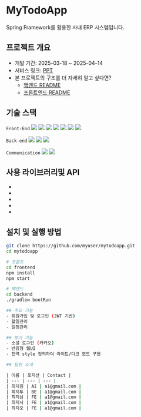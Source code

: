 # MyTodoApp
Spring Framework를 활용한 사내 ERP 시스템입니다.

## 프로젝트 개요
- 개발 기간: 2025-03-18 ~ 2025-04-14
- 서비스 링크: [PPT]([https://mytodoapp.vercel.app](https://file.notion.so/f/f/a784fb59-18d5-4272-8e69-e604f8e7e590/bd033f9b-7ba2-4a80-9317-f70b7f73a88f/3%E1%84%8C%E1%85%A9_%E1%84%83%E1%85%B5%E1%84%8B%E1%85%A1%E1%84%86%E1%85%A6%E1%86%AF%E1%84%85%E1%85%A9(%E1%84%87%E1%85%A1%E1%86%AF%E1%84%91%E1%85%AD_%E1%84%8B%E1%85%AD%E1%86%BC).pdf?table=block&id=1ffa51a0-99f4-81c4-8b19-d46527dcf86d&spaceId=a784fb59-18d5-4272-8e69-e604f8e7e590&expirationTimestamp=1753776000000&signature=rd6heIv0CHO6muWUMil-x-i5m1PMvjxjr4uzoN-spRk&downloadName=3%E1%84%8C%E1%85%A9+%E1%84%83%E1%85%B5%E1%84%8B%E1%85%A1%E1%84%86%E1%85%A6%E1%86%AF%E1%84%85%E1%85%A9%28%E1%84%87%E1%85%A1%E1%86%AF%E1%84%91%E1%85%AD+%E1%84%8B%E1%85%AD%E1%86%BC%29.pdf))
- 본 프로젝트의 구조를 더 자세히 알고 싶다면?
  - [백엔드 README](./BACK.md)
  - [프론트엔드 README](./FRONT.md)

## 기술 스택
`Front-End` 
<img src="https://img.shields.io/badge/Next.js-000000?style=flat-square&logo=Next.js&logoColor=white"/>
<img src="https://img.shields.io/badge/Typescript-3178C6?style=flat-square&logo=Typescript&logoColor=white"/>
<img src="https://img.shields.io/badge/ReactQuery-FF4154?style=flat-square&logo=ReactQuery&logoColor=white"/>
<img src="https://img.shields.io/badge/Recoil-black?style=flat-square&logo=Recoil&logoColor=white"/>
<img src="https://img.shields.io/badge/styledcomponents-DB7093?style=flat-square&logo=styled-components&logoColor=white"/>
<img src="https://img.shields.io/badge/Axios-5A29E4?style=flat-square&logo=Axios&logoColor=white"/>
<img src="https://img.shields.io/badge/ReactHookForm-EC5990?style=flat-square&logo=ReactHookForm&logoColor=white"/>


`Back-end`
<img src="https://img.shields.io/badge/Nest.js-E0234E?style=flat-square&logo=Nestjs&logoColor=white">
<img src="https://img.shields.io/badge/Typescript-3178C6?style=flat-square&logo=Typescript&logoColor=white"/>
<img src="https://img.shields.io/badge/mysql-4479A1?style=flat-square&logo=mysql&logoColor=white">

`Communication`
<img src="https://img.shields.io/badge/notion-000000?style=flat-square&logo=notion&logoColor=white">
<img src="https://img.shields.io/badge/github-181717?style=flat-square&logo=github&logoColor=white">

## 사용 라이브러리및 API
-
-
-
-
-

## 설치 및 실행 방법
```bash
git clone https://github.com/myuser/mytodoapp.git
cd mytodoapp

# 프론트
cd frontend
npm install
npm start

# 백엔드
cd backend
./gradlew bootRun

## 주요 기능
- 회원가입 및 로그인 (JWT 기반)
- 할일관리
- 일정관리

## 부가 기능
- 소셜 로그인 (카카오)
- 반응형 웹UI
- 전역 style 정의하여 라이트/다크 모드 구현

## 팀원 소개

| 이름 | 포지션 | Contact |
| --- | --- | --- |
| 최지원 | AI | a1@gmail.com |
| 최지투 | BE | a1@gmail.com |
| 최지삼 | FE | a1@gmail.com |
| 최지사 | FE | a1@gmail.com |
| 최지오 | FE | a1@gmail.com |
